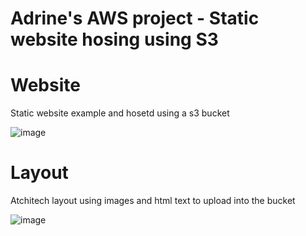 <h1> Adrine's AWS project - Static website hosing using S3 </h1>
<h1> Website </h1>
<p> Static website example and hosetd using a s3 bucket</p>


![image](https://github.com/user-attachments/assets/8e1c74cb-a3dd-45c7-a932-389dfd6a2537)


<h1> Layout</h1>

<p> Atchitech layout using images and html text to upload into the bucket </p>

![image](https://github.com/user-attachments/assets/408c96fb-1c59-4bd3-8032-b3ed055622b1)


